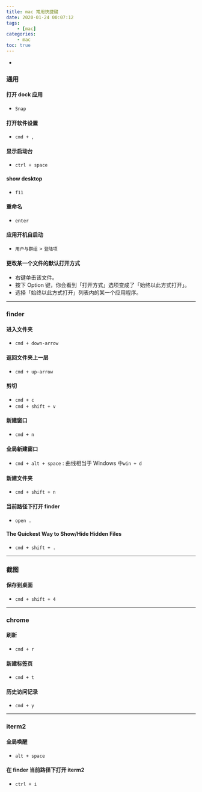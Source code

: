 ```yaml
---
title: mac 常用快捷键
date: 2020-01-24 00:07:12
tags:
    - [mac]
categories:
    - mac
toc: true
---
```


-

<!-- more -->

### 通用

#### 打开 dock 应用

-   `Snap`

#### 打开软件设置

-   `cmd + ,`

#### 显示启动台

-   `ctrl + space`

#### show desktop

-   `f11`

#### 重命名

-   `enter`

#### 应用开机自启动

-   `用户与群组` > `登陆项`

#### 更改某一个文件的默认打开方式

-   右键单击该文件。
-   按下 Option 键，你会看到「打开方式」选项变成了「始终以此方式打开」。
-   选择「始终以此方式打开」列表内的某一个应用程序。

---

### finder

#### 进入文件夹

-   `cmd + down-arrow`

#### 返回文件夹上一层

-   `cmd + up-arrow`

#### 剪切

-   `cmd + c`
-   `cmd + shift + v`

#### 新建窗口

-   `cmd + n`

#### 全局新建窗口

-   `cmd + alt + space` : 曲线相当于 Windows 中`win + d`

#### 新建文件夹

-   `cmd + shift + n`

#### 当前路径下打开 finder

-   `open .`

#### The Quickest Way to Show/Hide Hidden Files

-   `cmd + shift + .`

---

### 截图

#### 保存到桌面

-   `cmd + shift + 4`

---

### chrome

#### 刷新

-   `cmd + r`

#### 新建标签页

-   `cmd + t`

#### 历史访问记录

-   `cmd + y`

---

### iterm2

#### 全局唤醒

-   `alt + space`

#### 在 finder 当前路径下打开 iterm2

-   `ctrl + i`
